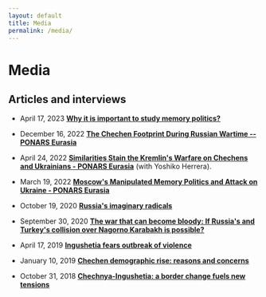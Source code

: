 ```yaml
---
layout: default
title: Media
permalink: /media/
---
```

# Media

## Articles and interviews

- April 17, 2023  [**Why it is important to study memory politics?**](https://sites.miamioh.edu/havighurst/2023/04/17/why-it-is-important-to-study-memory-politics/) 

- December 16, 2022  [**The Chechen Footprint During Russian Wartime  -- PONARS Eurasia**](https://www.ponarseurasia.org/the-chechen-footprint-during-russian-wartime/)

-  April 24, 2022  [**Similarities Stain the Kremlin's Warfare on Chechens and Ukrainians - PONARS Eurasia**](https://www.ponarseurasia.org/similarities-stain-the-kremlins-warfare-on-chechens-and-ukrainians/) (with Yoshiko Herrera).

- March 19, 2022  [**Moscow's Manipulated Memory Politics and Attack on Ukraine - PONARS Eurasia**](https://www.ponarseurasia.org/moscows-manipulated-memory-politics-and-attack-on-ukraine/)

- October 19, 2020  [**Russia's imaginary radicals**](https://www.opendemocracy.net/en/global-extremes/russias-imaginary-radicals/)

- September 30, 2020  [**The war that can become bloody: If Russia's and Turkey's collision over Nagorno Karabakh is possible?**](https://www.delfi.lt/news/daily/lithuania/karas-kuris-gali-tapti-itin-kruvinas-ar-imanomas-turkijos-ir-rusijos-susidurimo-scenarijus.d?id=85369313&fbclid=IwAR22v91Mo8nqrRvAA9fJgukbCKyl-a78dAEv_Z69taBEEMEflyvTLeEi5fM)

- April 17, 2019  [**Ingushetia fears outbreak of violence**](https://www.balcanicaucaso.org/eng/Areas/Ingushetia/Ingushetia-fears-outbreaks-of-violence-194009)

- January 10, 2019  [**Chechen demographic rise: reasons and concerns**](https://www.balcanicaucaso.org/eng/Areas/Chechnya/Chechen-demographic-rise-reasons-and-concerns-191886)

- October 31, 2018  [**Chechnya-Ingushetia: a border change fuels new tensions**](https://www.balcanicaucaso.org/eng/Areas/Chechnya/Chechnya-Ingushetia-a-border-change-fuels-new-tensions-190905) 
